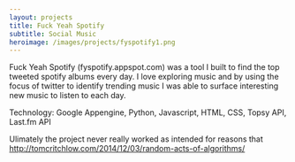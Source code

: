 ```yaml
---
layout: projects
title: Fuck Yeah Spotify
subtitle: Social Music
heroimage: /images/projects/fyspotify1.png
---
```


Fuck Yeah Spotify (fyspotify.appspot.com) was a tool I built to find the top tweeted spotify albums every day. I love exploring music and by using the focus of twitter to identify trending music I was able to surface interesting new music to listen to each day.

Technology: Google Appengine, Python, Javascript, HTML, CSS, Topsy API, Last.fm API

Ulimately the project never really worked as intended for reasons that 
http://tomcritchlow.com/2014/12/03/random-acts-of-algorithms/